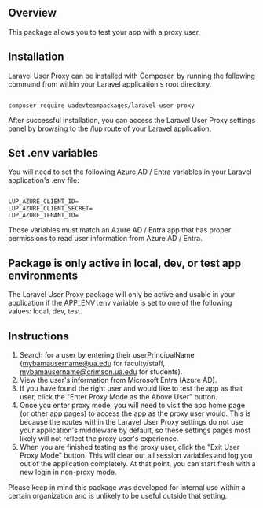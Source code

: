 
## Overview

This package allows you to test your app with a proxy user.


## Installation

Laravel User Proxy can be installed with Composer, by running the following command from within your Laravel application's root directory.

```

composer require uadevteampackages/laravel-user-proxy

```

After successful installation, you can access the Laravel User Proxy settings panel by browsing to the /lup route of your Laravel application.


## Set .env variables

You will need to set the following Azure AD / Entra variables in your Laravel application's .env file:

```

LUP_AZURE_CLIENT_ID=
LUP_AZURE_CLIENT_SECRET=
LUP_AZURE_TENANT_ID=

```

Those variables must match an Azure AD / Entra app that has proper permissions to read user information from Azure AD / Entra.



## Package is only active in local, dev, or test app environments 

The Laravel User Proxy package will only be active and usable in your application if the APP_ENV .env variable is set to one of the following values:  local, dev, test.



## Instructions


1. Search for a user by entering their userPrincipalName (mybamausername@ua.edu for faculty/staff, mybamausername@crimson.ua.edu for students).
2. View the user's information from Microsoft Entra (Azure AD).
3. If you have found the right user and would like to test the app as that user, click the "Enter Proxy Mode as the Above User" button.
4. Once you enter proxy mode, you will need to visit the app home page (or other app pages) to access the app as the proxy user would. This is because the routes within the Laravel User Proxy settings do not use your application's middleware by default, so these settings pages most likely will not reflect the proxy user's experience.
5. When you are finished testing as the proxy user, click the "Exit User Proxy Mode" button. This will clear out all session variables and log you out of the application completely. At that point, you can start fresh with a new login in non-proxy mode.

Please keep in mind this package was developed for internal use within a certain organization and is unlikely to be useful outside that setting.

